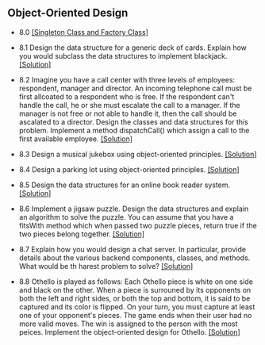 ## Object-Oriented Design

- 8.0 [[Singleton Class and Factory Class]](../code/8.0.java)

- 8.1 Design the data structure for a generic deck of cards. Explain how you would subclass the data structures to implement blackjack. [[Solution]](../code/8.1.java)

- 8.2 Imagine you have a call center with three levels of employees: respondent, manager and director. An incoming telephone call must be first allcoated to a respondent who is free. If the respondent can't handle the call, he or she must escalate the call to a manager. If the manager is not free or not able to handle it, then the call should be ascalated to a director. Design the classes and data structures for this problem. Implement a method dispatchCall() which assign a call to the first available employee. [[Solution]](../code/8.2.java)

- 8.3 Design a musical jukebox using object-oriented principles. [[Solution]](../code/8.3.java)

- 8.4 Design a parking lot using object-oriented principles. [[Solution]](../code/8.4.java)

- 8.5 Design the data structures for an online book reader system. [[Solution]](../code/8.5.java)

- 8.6 Implement a jigsaw puzzle. Design the data structures and explain an algorithm to solve the puzzle. You can assume that you have a fitsWith method which when passed two puzzle pieces, return true if the two pieces belong together. [[Solution]](../code/8.6.java)

- 8.7 Explain how you would design a chat server. In particular, provide details about the various backend components, classes, and methods. What would be th harest problem to solve? [[Solution]](../code/8.7.java)

- 8.8 Othello is played as follows: Each Othello piece is white on one side and black on the other. When a piece is surrouned by its opponents on both the left and right sides, or both the top and bottom, it is said to be captured and its color is flipped. On your turn, you must capture at least one of your opponent's pieces. The game ends when their user had no more valid moves. The win is assigned to the person with the most peices. Implement the object-oriented design for Othello. [[Solution]](../code/8.8.java)
